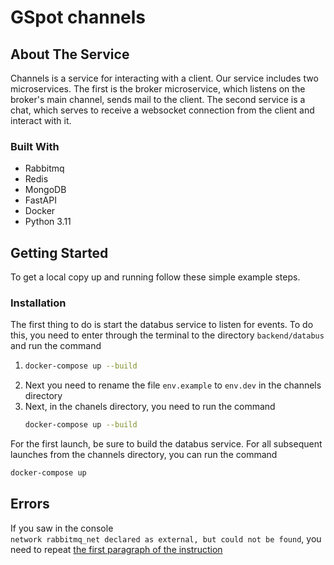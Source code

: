 <a name="readme-channels"></a>
<h1>GSpot сhannels</h1>

<!-- PROJECT LOGO -->
<!-- TABLE OF CONTENTS -->

[//]: # ()
[//]: # (<details>)

[//]: # (  <summary> <b>Navigation</b></summary>)

[//]: # (  <ol>)

[//]: # (    <li>)

[//]: # (      <a href="#about-the-service">About The service</a> )

[//]: # (    </li>)

[//]: # (    <li>)

[//]: # (      <a href="#getting-started">Getting Started</a>)

[//]: # (      <ul>)

[//]: # (        <li><a href="#installation">Installation</a></li>)

[//]: # (      </ul>)

[//]: # (    </li>)

[//]: # (    <li><a href="#usage">Usage</a></li>)

[//]: # (    <li><a href="#acknowledgments">Acknowledgments</a></li>)

[//]: # (  </ol>)

[//]: # (</details>)



<!-- ABOUT THE SERVICE -->
## About The Service

Channels is a service for interacting with a client. Our service includes two microservices. The first is the broker microservice, which listens on the broker's main channel, sends mail to the client. 
The second service is a chat, which serves to receive a websocket connection from the client and interact with it.

### Built With

* Rabbitmq 
* Redis
* MongoDB
* FastAPI
* Docker
* Python 3.11

<!-- GETTING STARTED -->
## Getting Started

To get a local copy up and running follow these simple example steps.


### Installation

The first thing to do is start the databus service to listen for events. To do this, you need to enter through the terminal to the directory `backend/databus` and run the command
1. ```sh
   docker-compose up --build
   ```
2. Next you need to rename the file `env.example` to `env.dev` in the channels directory
3. Next, in the chanels directory, you need to run the command
   ```sh
   docker-compose up --build
   ```
For the first launch, be sure to build the databus service. For all subsequent launches from the channels directory, you can run the command
   ```sh
   docker-compose up
   ```


[//]: # (<!-- USAGE EXAMPLES -->)

[//]: # (## Usage)

[//]: # ()
[//]: # (In order for the client to connect to this service, you need to make a websocket connection to ...)

[//]: # ()
[//]: # (<p align="right">&#40;<a href="#readme-top">back to top</a>&#41;</p>)


<!-- ERORORS -->
## Errors
If you saw in the console  
`network rabbitmq_net declared as external, but could not be found`,  you need to repeat  <a href="#installation"> the first paragraph of the instruction </a>



